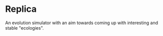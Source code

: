 # Replica

An evolution simulator with an aim towards coming up with interesting and stable "ecologies".